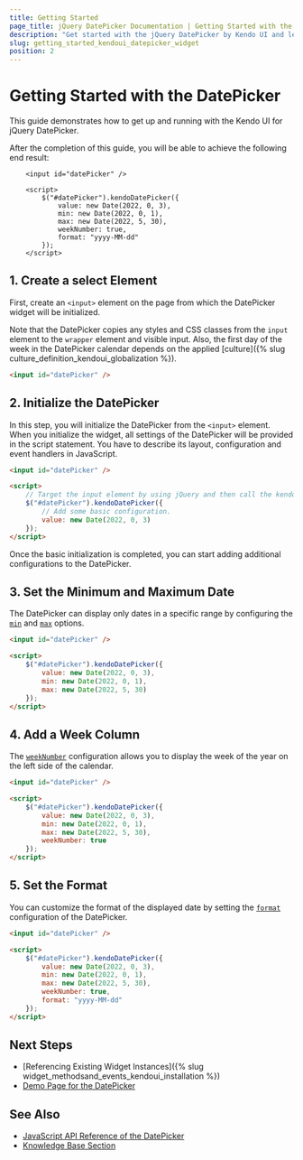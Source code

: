 ```yaml
---
title: Getting Started
page_title: jQuery DatePicker Documentation | Getting Started with the DatePicker
description: "Get started with the jQuery DatePicker by Kendo UI and learn how to create, initialize, and enable the widget."
slug: getting_started_kendoui_datepicker_widget
position: 2
---
```


# Getting Started with the DatePicker

This guide demonstrates how to get up and running with the Kendo UI for jQuery DatePicker.

After the completion of this guide, you will be able to achieve the following end result:

```dojo
    <input id="datePicker" />

	<script>    
		$("#datePicker").kendoDatePicker({        
			value: new Date(2022, 0, 3),
			min: new Date(2022, 0, 1),
			max: new Date(2022, 5, 30),
			weekNumber: true,
			format: "yyyy-MM-dd"
		});
	</script>
```

## 1. Create a select Element

First, create an `<input>` element on the page from which the DatePicker widget will be initialized. 

Note that the DatePicker copies any styles and CSS classes from the `input` element to the `wrapper` element and visible input. Also, the first day of the week in the DatePicker calendar depends on the applied [culture]({% slug culture_definition_kendoui_globalization %}).

```html
<input id="datePicker" />
```

## 2. Initialize the DatePicker 

In this step, you will initialize the DatePicker from the `<input>` element. When you initialize the widget, all settings of the DatePicker will be provided in the script statement. You have to describe its layout, configuration and event handlers in JavaScript.


```html
<input id="datePicker" />

<script>
    // Target the input element by using jQuery and then call the kendoDatePicker() method.
    $("#datePicker").kendoDatePicker({
        // Add some basic configuration.
        value: new Date(2022, 0, 3)
    });
</script>
```

Once the basic initialization is completed, you can start adding additional configurations to the DatePicker. 

## 3. Set the Minimum and Maximum Date

The DatePicker can display only dates in a specific range by configuring the [`min`](/api/javascript/ui/datepicker/configuration/min) and [`max`](/api/javascript/ui/datepicker/configuration/max) options.

```html
<input id="datePicker" />

<script>    
    $("#datePicker").kendoDatePicker({        
        value: new Date(2022, 0, 3),
		min: new Date(2022, 0, 1),
		max: new Date(2022, 5, 30)	
    });
</script>
```

## 4. Add a Week Column

The [`weekNumber`](/api/javascript/ui/datepicker/configuration/weeknumber) configuration allows you to display the week of the year on the left side of the calendar.

```html
<input id="datePicker" />

<script>    
    $("#datePicker").kendoDatePicker({        
        value: new Date(2022, 0, 3),
		min: new Date(2022, 0, 1),
		max: new Date(2022, 5, 30),
		weekNumber: true
    });
</script>
```

## 5. Set the Format

You can customize the format of the displayed date by setting the [`format`](/api/javascript/ui/datepicker/configuration/format) configuration of the DatePicker.

```html
<input id="datePicker" />

<script>    
    $("#datePicker").kendoDatePicker({        
        value: new Date(2022, 0, 3),
		min: new Date(2022, 0, 1),
		max: new Date(2022, 5, 30),
		weekNumber: true,
		format: "yyyy-MM-dd"
    });
</script>
```

## Next Steps 

* [Referencing Existing Widget Instances]({% slug widget_methodsand_events_kendoui_installation %}) 
* [Demo Page for the DatePicker](https://demos.telerik.com/kendo-ui/datepicker/index)

## See Also 

* [JavaScript API Reference of the DatePicker](/api/javascript/ui/datepicker)
* [Knowledge Base Section](/knowledge-base)

<script>
  window.onload = function() {
    document.getElementsByClassName("btn-run")[0].click();
  }
</script>